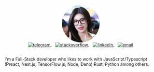 <p align="center">
    <a href="https://www.google.com/search?q=Yeji+ITZY">
      <img width="125" src="bunder.png" alt="logo" />
    </a>
  </p>
  
  <p align="center" style="margin: -20px 0 30px">
     <a href="https://t.me/ZxhCarkecor" target="_blank">
      <img align="center" src="https://cdn.jsdelivr.net/npm/simple-icons@v13/icons/telegram.svg/dark/white" alt="telegram" height="25px" width="25px"/>
    </a>
    &nbsp;&nbsp;
    <a href="https://stackoverflow.com/users/4467741/aral-roca" target="_blank">
      <img align="center" src="https://cdn.jsdelivr.net/npm/simple-icons@v13/icons/stackoverflow.svg" alt="stackoverflow" height="22px" width="22px"/>
    </a>
    &nbsp;&nbsp;
    <a href="https://www.linkedin.com/in/aral-roca-gomez-3b536bb1/" target="_blank">
      <img align="center" src="https://cdn.jsdelivr.net/npm/simple-icons@v13/icons/linkedin.svg" alt="linkedin" height="22px" width="22px"/>
    </a>
    &nbsp;&nbsp;
    <a href="mailto:contact@aralroca.com" target="_blank">
      <img align="center" src="https://cdn.jsdelivr.net/npm/simple-icons@v13/icons/protonmail.svg" alt="email" height="22px" width="22px"/>
    </a>
  </p>
  
  I'm a Full-Stack developer who likes to work with JavaScript/Typescript (Preact, Next.js, TensorFlow.js, Node, Deno) Rust, Python among others. 
  